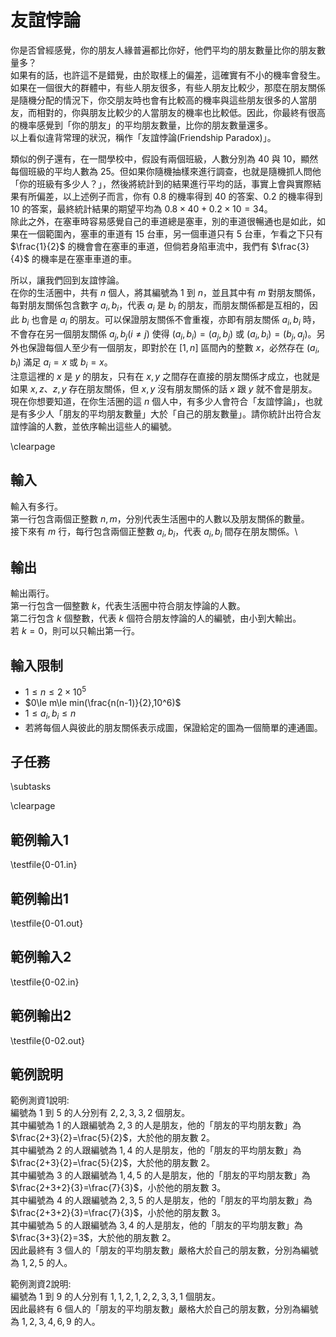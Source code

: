 # 友誼悖論

你是否曾經感覺，你的朋友人緣普遍都比你好，他們平均的朋友數量比你的朋友數量多？\
如果有的話，也許這不是錯覺，由於取樣上的偏差，這確實有不小的機率會發生。如果在一個很大的群體中，有些人朋友很多，有些人朋友比較少，那麼在朋友關係是隨機分配的情況下，你交朋友時也會有比較高的機率與這些朋友很多的人當朋友，而相對的，你與朋友比較少的人當朋友的機率也比較低。因此，你最終有很高的機率感覺到「你的朋友」的平均朋友數量，比你的朋友數量還多。\
以上看似違背常理的狀況，稱作「友誼悖論(Friendship Paradox)」。

類似的例子還有，在一間學校中，假設有兩個班級，人數分別為 $40$ 與 $10$，顯然每個班級的平均人數為 $25$。但如果你隨機抽樣來進行調查，也就是隨機抓人問他「你的班級有多少人？」，然後將統計到的結果進行平均的話，事實上會與實際結果有所偏差，以上述例子而言，你有 $0.8$ 的機率得到 $40$ 的答案、$0.2$ 的機率得到 $10$ 的答案，最終統計結果的期望平均為 $0.8\times 40+0.2\times 10=34$。\
除此之外，在塞車時容易感覺自己的車道總是塞車，別的車道很暢通也是如此，如果在一個範圍內，塞車的車道有 $15$ 台車，另一個車道只有 $5$ 台車，乍看之下只有 $\frac{1}{2}$ 的機會會在塞車的車道，但倘若身陷車流中，我們有 $\frac{3}{4}$ 的機率是在塞車車道的車。

所以，讓我們回到友誼悖論。\
在你的生活圈中，共有 $n$ 個人，將其編號為 $1$ 到 $n$，並且其中有 $m$ 對朋友關係，每對朋友關係包含數字 $a_i,b_i$，代表 $a_i$ 是 $b_i$ 的朋友，而朋友關係都是互相的，因此 $b_i$ 也會是 $a_i$ 的朋友。可以保證朋友關係不會重複，亦即有朋友關係 $a_i,b_i$ 時，不會存在另一個朋友關係 $a_j,b_j(i\ne j)$ 使得 $(a_i,b_i)=(a_j,b_j)$ 或 $(a_i,b_i)=(b_j,a_j)$。另外也保證每個人至少有一個朋友，即對於在 $[1,n]$ 區間內的整數 $x$，必然存在 $(a_i,b_i)$ 滿足 $a_i=x$ 或 $b_i=x$。\
注意這裡的 $x$ 是 $y$ 的朋友，只有在 $x,y$ 之間存在直接的朋友關係才成立，也就是如果 $x,z$、$z,y$ 存在朋友關係，但 $x,y$ 沒有朋友關係的話 $x$ 跟 $y$ 就不會是朋友。\
現在你想要知道，在你生活圈的這 $n$ 個人中，有多少人會符合「友誼悖論」，也就是有多少人「朋友的平均朋友數量」大於「自己的朋友數量」。請你統計出符合友誼悖論的人數，並依序輸出這些人的編號。

\clearpage

## 輸入
輸入有多行。\
第一行包含兩個正整數 $n,m$，分別代表生活圈中的人數以及朋友關係的數量。\
接下來有 $m$ 行，每行包含兩個正整數 $a_i,b_i$，代表 $a_i,b_i$ 間存在朋友關係。\

## 輸出
輸出兩行。\
第一行包含一個整數 $k$，代表生活圈中符合朋友悖論的人數。\
第二行包含 $k$ 個整數，代表 $k$ 個符合朋友悖論的人的編號，由小到大輸出。\
若 $k=0$，則可以只輸出第一行。

## 輸入限制
 - $1\le n\le 2\times 10^5$
 - $0\le m\le min(\frac{n(n-1)}{2},10^6)$
 - $1\le a_i,b_i\le n$
 - 若將每個人與彼此的朋友關係表示成圖，保證給定的圖為一個簡單的連通圖。

## 子任務
\subtasks

\clearpage

## 範例輸入1
\testfile{0-01.in}

## 範例輸出1
\testfile{0-01.out}

## 範例輸入2
\testfile{0-02.in}

## 範例輸出2
\testfile{0-02.out}

## 範例說明
範例測資1說明:\
編號為 $1$ 到 $5$ 的人分別有 $2,2,3,3,2$ 個朋友。\
其中編號為 $1$ 的人跟編號為 $2,3$ 的人是朋友，他的「朋友的平均朋友數」為 $\frac{2+3}{2}=\frac{5}{2}$，大於他的朋友數 $2$。\
其中編號為 $2$ 的人跟編號為 $1,4$ 的人是朋友，他的「朋友的平均朋友數」為 $\frac{2+3}{2}=\frac{5}{2}$，大於他的朋友數 $2$。\
其中編號為 $3$ 的人跟編號為 $1,4,5$ 的人是朋友，他的「朋友的平均朋友數」為 $\frac{2+3+2}{3}=\frac{7}{3}$，小於他的朋友數 $3$。\
其中編號為 $4$ 的人跟編號為 $2,3,5$ 的人是朋友，他的「朋友的平均朋友數」為 $\frac{2+3+2}{3}=\frac{7}{3}$，小於他的朋友數 $3$。\
其中編號為 $5$ 的人跟編號為 $3,4$ 的人是朋友，他的「朋友的平均朋友數」為 $\frac{3+3}{2}=3$，大於他的朋友數 $2$。\
因此最終有 $3$ 個人的「朋友的平均朋友數」嚴格大於自己的朋友數，分別為編號為 $1,2,5$ 的人。

範例測資2說明:\
編號為 $1$ 到 $9$ 的人分別有 $1,1,2,1,2,2,3,3,1$ 個朋友。\
因此最終有 $6$ 個人的「朋友的平均朋友數」嚴格大於自己的朋友數，分別為編號為 $1,2,3,4,6,9$ 的人。
